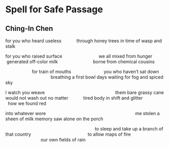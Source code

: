 # Spell for Safe Passage
## Ching-In Chen
for you who heard useless
           through honey trees in time of wasp and stalk

for you who raised surface                             we all mixed from
hunger
           generated off-color milk                            borne from
chemical cousins

                     for train of mouths                          you who
haven’t sat down
                                          breathing a first bowl
days waiting
for fog and spiced sky


I watch you weave
                                                       them bare grassy cane
would not wash out no matter
           tired body in shift and glitter                      how we found
red

into whatever wore
                                                                      me
stolen a sheen
of milk memory saw
alone on the porch


                                                                       to
sleep and take up
a branch of that country
                                            to allow maps of fire
                                                        our own fields of rain